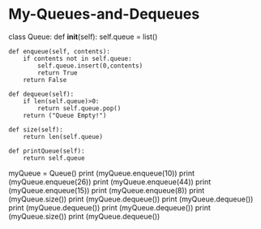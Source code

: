 # My-Queues-and-Dequeues

class Queue:
    def __init__(self):
        self.queue = list()

    def enqueue(self, contents):
        if contents not in self.queue:
            self.queue.insert(0,contents)
            return True
        return False

    def dequeue(self):
        if len(self.queue)>0:
            return self.queue.pop()
        return ("Queue Empty!")

    def size(self):
        return len(self.queue)

    def printQueue(self):
        return self.queue

myQueue = Queue()
print (myQueue.enqueue(10))
print (myQueue.enqueue(26))
print (myQueue.enqueue(44))
print (myQueue.enqueue(15))
print (myQueue.enqueue(8))
print (myQueue.size())
print (myQueue.dequeue())
print (myQueue.dequeue())
print (myQueue.dequeue())
print (myQueue.dequeue())
print (myQueue.size())
print (myQueue.dequeue())
